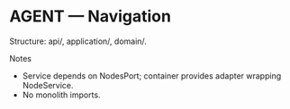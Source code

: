 # AGENT — Navigation

Structure: api/, application/, domain/.

Notes
- Service depends on NodesPort; container provides adapter wrapping NodeService.
- No monolith imports.

